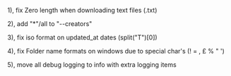 1), fix Zero length when downloading text files (.txt)

2), add "*"/all to "--creators"

3), fix iso format on updated_at dates (split("T")[0])

4), fix Folder name formats on windows due to special char's (! = , £ % " ')

5), move all debug logging to info with extra logging items
